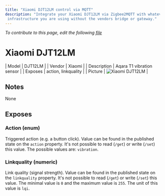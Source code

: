 ```yaml
---
title: "Xiaomi DJT12LM control via MQTT"
description: "Integrate your Xiaomi DJT12LM via Zigbee2MQTT with whatever smart home
 infrastructure you are using without the vendors bridge or gateway."
---
```


*To contribute to this page, edit the following
[file](https://github.com/Koenkk/zigbee2mqtt.io/blob/master/docs/devices/DJT12LM.md)*

# Xiaomi DJT12LM

| Model | DJT12LM  |
| Vendor  | Xiaomi  |
| Description | Aqara T1 vibration sensor |
| Exposes | action, linkquality |
| Picture | ![Xiaomi DJT12LM](../images/devices/DJT12LM.jpg) |

## Notes

None


## Exposes

### Action (enum)
Triggered action (e.g. a button click).
Value can be found in the published state on the `action` property.
It's not possible to read (`/get`) or write (`/set`) this value.
The possible values are: `vibration`.

### Linkquality (numeric)
Link quality (signal strength).
Value can be found in the published state on the `linkquality` property.
It's not possible to read (`/get`) or write (`/set`) this value.
The minimal value is `0` and the maximum value is `255`.
The unit of this value is `lqi`.

